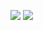 ![](https://hit.yhype.me/github/profile?user_id=17166139)
![](https://komarev.com/ghpvc/?username=seanail8169)
